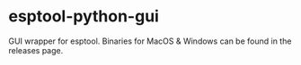 # esptool-python-gui
GUI wrapper for esptool. 
Binaries for MacOS & Windows can be found in the releases page.
